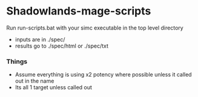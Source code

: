# Shadowlands-mage-scripts

Run run-scripts.bat with your simc executable in the top level directory

* inputs are in ./spec/
* results go to ./spec/html or ./spec/txt

### Things
* Assume everything is using x2 potency where possible unless it called out in the name
* Its all 1 target unless called out